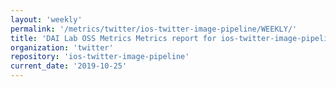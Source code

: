 ```yaml
---
layout: 'weekly'
permalink: '/metrics/twitter/ios-twitter-image-pipeline/WEEKLY/'
title: 'DAI Lab OSS Metrics Metrics report for ios-twitter-image-pipeline | WEEKLY-REPORT-2019-10-25'
organization: 'twitter'
repository: 'ios-twitter-image-pipeline'
current_date: '2019-10-25'
---
```

